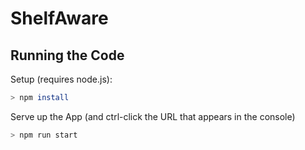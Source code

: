 # ShelfAware

## Running the Code
Setup (requires node.js):

```bash
> npm install
```

Serve up the App (and ctrl-click the URL that appears in the console)

```bash
> npm run start
```
